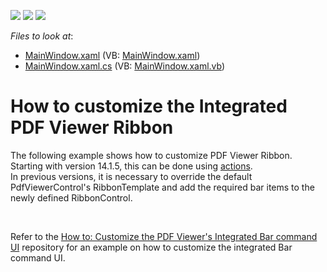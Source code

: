 <!-- default badges list -->
![](https://img.shields.io/endpoint?url=https://codecentral.devexpress.com/api/v1/VersionRange/128658493/21.1.5%2B)
[![](https://img.shields.io/badge/Open_in_DevExpress_Support_Center-FF7200?style=flat-square&logo=DevExpress&logoColor=white)](https://supportcenter.devexpress.com/ticket/details/E5091)
[![](https://img.shields.io/badge/📖_How_to_use_DevExpress_Examples-e9f6fc?style=flat-square)](https://docs.devexpress.com/GeneralInformation/403183)
<!-- default badges end -->
<!-- default file list -->
*Files to look at*:

* [MainWindow.xaml](./CS/MainWindow.xaml) (VB: [MainWindow.xaml](./VB/MainWindow.xaml))
* [MainWindow.xaml.cs](./CS/MainWindow.xaml.cs) (VB: [MainWindow.xaml.vb](./VB/MainWindow.xaml.vb))
<!-- default file list end -->
# How to customize the Integrated PDF Viewer Ribbon

<p>The following example shows how to customize PDF Viewer Ribbon. Starting with version 14.1.5, this can be done using <a href="https://documentation.devexpress.com/#WPF/CustomDocument7045">actions</a>.<br>In previous versions, it is necessary to override the default PdfViewerControl's RibbonTemplate and add the required bar items to the newly defined RibbonControl.</p>

<br/>

Refer to the [How to: Customize the PDF Viewer's Integrated Bar command UI](https://github.com/DevExpress-Examples/how-to-customize-pdf-viewer-bar-manager) repository for an example on how to customize the integrated Bar command UI.


